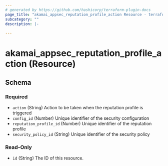 ```yaml
---
# generated by https://github.com/hashicorp/terraform-plugin-docs
page_title: "akamai_appsec_reputation_profile_action Resource - terraform-provider-akamai"
subcategory: ""
description: |-
  
---
```


# akamai_appsec_reputation_profile_action (Resource)





<!-- schema generated by tfplugindocs -->
## Schema

### Required

- `action` (String) Action to be taken when the reputation profile is triggered
- `config_id` (Number) Unique identifier of the security configuration
- `reputation_profile_id` (Number) Unique identifier of the reputation profile
- `security_policy_id` (String) Unique identifier of the security policy

### Read-Only

- `id` (String) The ID of this resource.
